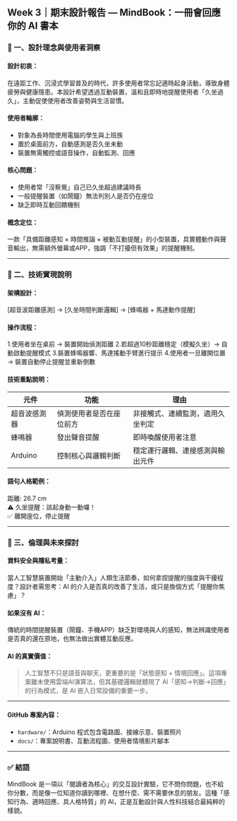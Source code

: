## Week 3｜期末設計報告 — MindBook：一冊會回應你的 AI 書本

### 🧠 一、設計理念與使用者洞察

#### 設計初衷：
在遠距工作、沉浸式學習普及的時代，許多使用者常忘記適時起身活動，導致身體疲勞與健康隱患。本設計希望透過互動裝置，溫和且即時地提醒使用者「久坐過久」，主動促使使用者改善姿勢與生活習慣。

#### 使用者輪廓：

* 對象為長時間使用電腦的學生與上班族
* 置於桌面前方，自動感測是否久坐未動
* 裝置無需觸控或語音操作，自動監測、回應

#### 核心問題：

* 使用者常「沒察覺」自己已久坐超過建議時長
* 一般提醒裝置（如鬧鐘）無法判別人是否仍在座位
* 缺乏即時互動回饋機制

#### 概念定位：

一款「具備距離感知 × 時間推論 × 被動互動提醒」的小型裝置，具實體動作與聲音輸出，無需額外螢幕或APP，強調「不打擾但有效果」的提醒機制。

---

### 🧰 二、技術實現說明

#### 架構設計：

[超音波距離感測] → [久坐時間判斷邏輯] → [蜂鳴器 + 馬達動作提醒]

#### 操作流程：

1.使用者坐在桌前 → 裝置開始偵測距離
2.若超過10秒距離穩定（模擬久坐）→ 自動啟動提醒模式
3.裝置蜂鳴器響、馬達搖動手臂進行提示
4.使用者一旦離開位置 → 裝置自動停止提醒並重新倒數

#### 技術重點說明：

| 元件                     | 功能           | 理由                      |
| ---------------------- | ------------ | ----------------------- |
| 超音波感測器 |偵測使用者是否在座位前方  | 非接觸式、連續監測，適用久坐判定          |
| 蜂鳴器             | 發出聲音提醒 | 	即時喚醒使用者注意 |
| Arduino       | 	控制核心與邏輯判斷       | 穩定運行邏輯、連接感測與輸出元件      |

#### 語句人格範例：

距離: 26.7 cm  
⚠ 久坐提醒：該起身動一動囉！  
✅ 離開座位，停止提醒

---

### 🔐 三、倫理與未來探討

#### 資料安全與隱私考量：

當人工智慧裝置開始「主動介入」人類生活節奏，如何拿捏提醒的強度與干擾程度？設計者需思考：AI 的介入是否真的改善了生活，或只是換個方式「提醒你焦慮」？


#### 如果沒有 AI：

傳統的時間提醒裝置（鬧鐘、手機APP）缺乏對環境與人的感知，無法辨識使用者是否真的還在原地，也無法做出實體互動反應。

#### AI 的真實價值：

> 人工智慧不只是語音與聊天，更重要的是「狀態感知 + 情境回應」。這項專案雖未使用雲端AI演算法，但其基礎邏輯就體現了 AI「感知→判斷→回應」的行為模式，是 AI 嵌入日常設備的重要一步。
---

#### GitHub 專案內容：

* `hardware/`：Arduino 程式包含電路圖、接線示意、裝置照片
* `docs/`：專案說明書、互動流程圖、使用者情境影片腳本

---

### ✅ 結語

MindBook 是一項以「閱讀者為核心」的交互設計實驗，它不問你問題，也不給你分數，而是像一位知道你讀到哪裡、在想什麼、需不需要休息的朋友。這種「感知行為、適時回應、具人格特質」的 AI，正是互動設計與人性科技結合最純粹的樣貌。
